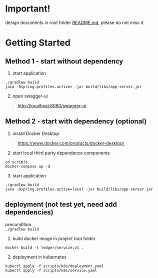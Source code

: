 
# Important!  
design documents in root folder [README.md](../README.md), please do not miss it.  

# Getting Started

## Method 1 - start without dependency 
1. start application
```shell
./gradlew build
java -Dspring.profiles.active= -jar build/libs/app-server.jar 
```

2. open swagger-ui
> [http://localhost:8080/swagger-ui](http://localhost:8080/swagger-ui)

## Method 2 - start with dependency (optional)
1. install Docker Desktop
> https://www.docker.com/products/docker-desktop/

2. start local third party dependence components
```shell
cd scripts 
docker-compose up -d
```

3. start application
```shell
./gradlew build
java -Dspring.profiles.active=local -jar build/libs/app-server.jar 
```


## deployment (not test yet, need add dependencies)
precondition  
`./gradlew build`

1. build docker image
   in project root folder
```shell
docker build -t ledger/service:v1 .
```

2. deployment in kubernetes
```shell
kubectl apply -f scripts/k8s/deployment.yaml
kubectl apply -f scripts/k8s/service.yaml
```
